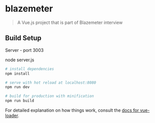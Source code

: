 # blazemeter

> A Vue.js project that is part of Blazemeter interview

## Build Setup

Server - port 3003

node server.js

``` bash
# install dependencies
npm install

# serve with hot reload at localhost:8080
npm run dev

# build for production with minification
npm run build
```

For detailed explanation on how things work, consult the [docs for vue-loader](http://vuejs.github.io/vue-loader).
